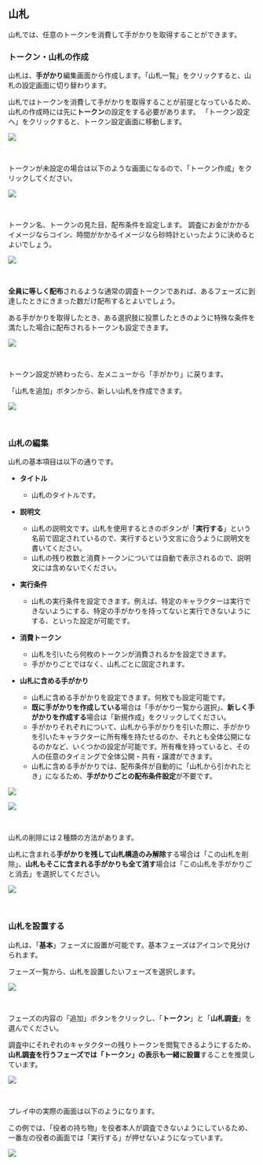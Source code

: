 ## 山札

山札では、任意のトークンを消費して手がかりを取得することができます。

### トークン・山札の作成

山札は、**手がかり**編集画面から作成します。「山札一覧」をクリックすると、山札の設定画面に切り替わります。

山札ではトークンを消費して手がかりを取得することが前提となっているため、山札の作成時には先に**トークン**の設定をする必要があります。
「トークン設定へ」をクリックすると、トークン設定画面に移動します。

![](../images/decks1.png)

<br>

トークンが未設定の場合は以下のような画面になるので、「トークン作成」をクリックしてください。

![](../images/decks2.png)

<br>

トークン名、トークンの見た目、配布条件を設定します。
調査にお金がかかるイメージならコイン、時間がかかるイメージなら砂時計といったように決めるとよいでしょう。

![](../images/decks3.png)

<br>

**全員に等しく配布**されるような通常の調査トークンであれば、あるフェーズに到達したときにきまった数だけ配布するとよいでしょう。

ある手がかりを取得したとき、ある選択肢に投票したときのように特殊な条件を満たした場合に配布されるトークンも設定できます。

![](../images/decks4.png)

<br>

トークン設定が終わったら、左メニューから「手がかり」に戻ります。

「山札を追加」ボタンから、新しい山札を作成できます。

![](../images/decks5.png)

<br>


### 山札の編集

山札の基本項目は以下の通りです。

- **タイトル**
  - 山札のタイトルです。

- **説明文**
  - 山札の説明文です。山札を使用するときのボタンが「**実行する**」という名前で固定されているので、実行するという文言に合うように説明文を書いてください。
  - 山札の残り枚数と消費トークンについては自動で表示されるので、説明文には含めないでください。

- **実行条件**
  - 山札の実行条件を設定できます。例えば、特定のキャラクターは実行できないようにする、特定の手がかりを持ってないと実行できないようにする、といった設定が可能です。

- **消費トークン**
  - 山札を引いたら何枚のトークンが消費されるかを設定できます。
  - 手がかりごとではなく、山札ごとに固定されます。

- **山札に含める手がかり**
  - 山札に含める手がかりを設定できます。何枚でも設定可能です。
  - **既に手がかりを作成している**場合は「手がかり一覧から選択」、**新しく手がかりを作成する**場合は「新規作成」をクリックしてください。
  - 手がかりそれぞれについて、山札から手がかりを引いた際に、手がかりを引いたキャラクターに所有権を持たせるのか、それとも全体公開になるのかなど、いくつかの設定が可能です。所有権を持っていると、その人の任意のタイミングで全体公開・共有・譲渡ができます。
  - 山札に含める手がかりでは、配布条件が自動的に「山札から引かれたとき」になるため、**手がかりごとの配布条件設定**が不要です。

![](../images/decks6.png)

![](../images/decks7.png)

<br>

山札の削除には２種類の方法があります。

山札に含まれる**手がかりを残して山札構造のみ解除**する場合は「この山札を削除」、**山札もそこに含まれる手がかりも全て消す**場合は「この山札を手がかりごと消去」を選択してください。

![](../images/decks9.png)

<br>

### 山札を設置する

山札は、「**基本**」フェーズに設置が可能です。基本フェーズはアイコンで見分けられます。

フェーズ一覧から、山札を設置したいフェーズを選択します。

![](../images/decks10.png)

<br>

フェーズの内容の「追加」ボタンをクリックし、「**トークン**」と「**山札調査**」を選んでください。

調査中にそれぞれのキャタクターの残りトークンを閲覧できるようにするため、**山札調査を行うフェーズでは「トークン」の表示も一緒に設置**することを推奨しています。

![](../images/decks11.png)

<br>

プレイ中の実際の画面は以下のようになります。

この例では、「役者の持ち物」を役者本人が調査できないようにしているため、一番左の役者の画面では「実行する」が押せないようになっています。

![](../images/decks8.png)


